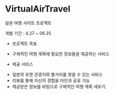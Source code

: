 # VirtualAirTravel
일본 여행 사이트 프로젝트

개발 기간 : 4.27 ~ 06.25

* 프로젝트 목표
- 구체적인 여행 계획에 필요한 정보들을 제공하는 서비스

* 제공 서비스
- 일본의 유명 관광지와 볼거리를 찾을 수 있는 서비스
- 리뷰를 통해 자신의 경험을 타인과 공유 가능
- 제공받은 정보를 바탕으로 구체적인 여행 계획 세우기

